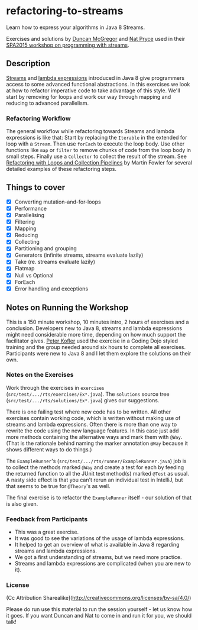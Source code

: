 # refactoring-to-streams

Learn how to express your algorithms in Java 8 Streams.

Exercises and solutions by [Duncan McGregor](https://twitter.com/duncanmcg)
and [Nat Pryce](https://twitter.com/natpryce) used in their 
[SPA2015 workshop on programming with streams](http://www.spaconference.org/spa2015/sessions/session647.html).

## Description 

[Streams](https://docs.oracle.com/javase/tutorial/collections/streams/) and 
[lambda expressions](https://docs.oracle.com/javase/tutorial/java/javaOO/lambdaexpressions.html)
introduced in Java 8 give programmers access to some advanced functional abstractions. 
In this exercises we look at how to refactor imperative code to take advantage of 
this style. We'll start by removing for loops and work our way through mapping and 
reducing to advanced parallelism.

### Refactoring Workflow

The general workflow while refactoring towards Streams and lambda expressions is like that:
Start by replacing the `Iterable` in the extended for loop with a `Stream`. Then use `forEach` to
execute the loop body. Use other functions like `map` or `filter` to remove chunks of code from 
the loop body in small steps. Finally use a `Collector` to collect the result of the stream.
See [Refactoring with Loops and Collection Pipelines](http://martinfowler.com/articles/refactoring-pipelines.html)
by Martin Fowler for several detailed examples of these refactoring steps.

## Things to cover

* [x] Converting mutation-and-for-loops
* [x] Performance
* [x] Parallelising
* [x] Filtering
* [x] Mapping
* [x] Reducing
* [x] Collecting
* [x] Partitioning and grouping
* [x] Generators (infinite streams, streams evaluate lazily)
* [x] Take (re. streams evaluate lazily)
* [x] Flatmap
* [x] Null vs Optional<T>
* [x] ForEach
* [x] Error handling and exceptions 

## Notes on Running the Workshop
This is a 150 minute workshop, 10 minutes intro, 2 hours of exercises and a conclusion.
Developers new to Java 8, streams and lambda expressions might need considerable more time, 
depending on how much support the facilitator gives. [Peter Kofler](https://twitter.com/codecopkofler) 
used the exercise in a Coding Dojo styled training and the group needed around six hours 
to complete all exercises. Participants were new to Java 8 and I let them explore the 
solutions on their own.

### Notes on the Exercises

Work through the exercises in `exercises` (`src/test/.../rts/exercises/Ex*.java`). 
The `solutions` source tree (`src/test/.../rts/solutions/Ex*.java`) gives our suggestions.

There is one failing test where new code has to be written. All other exercises contain
working code, which is written without making use of streams and lambda expressions.
Often there is more than one way to rewrite the code using the new language features. 
In this case just add more methods containing the alternative ways and mark them with
`@Way`. (That is the rationale behind naming the marker annotation `@Way` because it
shows different ways to do things.)

The `ExampleRunner`'s (`src/test/.../rts/runner/ExampleRunner.java`) job is to collect the 
methods marked `@Way` and create a test for each by feeding the returned function to all the 
JUnit test method(s) marked `@Test` as usual. A nasty side effect is that you can't rerun 
an individual test in IntelliJ, but that seems to be true for `@Theory`'s as well.

The final exercise is to refactor the `ExampleRunner` itself - our solution of that is also given.

### Feedback from Participants

* This was a great exercise.
* It was good to see the variations of the usage of lambda expressions.
* It helped to get an overview of what is available in Java 8 regarding streams and lambda expressions.
* We got a first understanding of streams, but we need more practice.
* Streams and lambda expressions are complicated (when you are new to it).

### License

(Cc Attribution Sharealike](http://creativecommons.org/licenses/by-sa/4.0/)

Please do run use this material to run the session yourself - let us know how it goes. If you want Duncan and Nat 
to come in and run it for you, we should talk!
